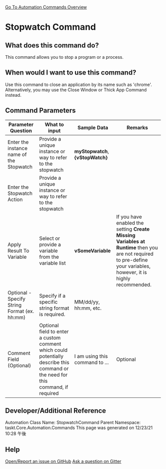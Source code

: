 <!--TITLE: Stopwatch Command -->
<!-- SUBTITLE: a command in the Engine Commands group. -->
[Go To Automation Commands Overview](/automation-commands.md)


# Stopwatch Command


## What does this command do?
This command allows you to stop a program or a process.


## When would I want to use this command?
Use this command to close an application by its name such as 'chrome'. Alternatively, you may use the Close Window or Thick App Command instead.


## Command Parameters
| Parameter Question   	| What to input  	|  Sample Data 	| Remarks  	|
| ---                    | ---               | ---           | ---       |
|Enter the instance name of the Stopwatch|Provide a unique instance or way to refer to the stopwatch|**myStopwatch**, **{vStopWatch}**||
|Enter the Stopwatch Action|Provide a unique instance or way to refer to the stopwatch|||
|Apply Result To Variable|Select or provide a variable from the variable list|**vSomeVariable**|If you have enabled the setting **Create Missing Variables at Runtime** then you are not required to pre-define your variables, however, it is highly recommended.|
|Optional - Specify String Format (ex. hh:mm)|Specify if a specific string format is required.|MM/dd/yy, hh:mm, etc.||
|Comment Field (Optional)|Optional field to enter a custom comment which could potentially describe this command or the need for this command, if required|I am using this command to ...|Optional|












## Developer/Additional Reference
Automation Class Name: StopwatchCommand
Parent Namespace: taskt.Core.Automation.Commands
This page was generated on 12/23/21 10:28 午後


## Help
[Open/Report an issue on GitHub](https://github.com/saucepleez/taskt/issues/new)
[Ask a question on Gitter](https://gitter.im/taskt-rpa/Lobby)

